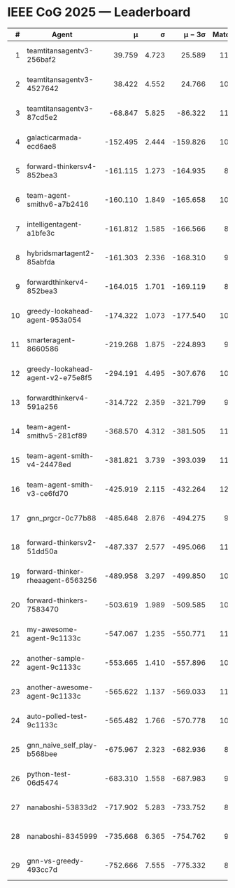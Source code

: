 # IEEE CoG 2025 — Leaderboard

| # | Agent | μ | σ | μ − 3σ | Matches | Updated |
|---:|---|---:|---:|---:|---:|---|
| 1 | teamtitansagentv3-256baf2 | 39.759 | 4.723 | 25.589 | 11160 | 2025-08-21 05:57 |
| 2 | teamtitansagentv3-4527642 | 38.422 | 4.552 | 24.766 | 10294 | 2025-08-21 05:57 |
| 3 | teamtitansagentv3-87cd5e2 | -68.847 | 5.825 | -86.322 | 11726 | 2025-08-21 05:57 |
| 4 | galacticarmada-ecd6ae8 | -152.495 | 2.444 | -159.826 | 10660 | 2025-08-21 05:57 |
| 5 | forward-thinkersv4-852bea3 | -161.115 | 1.273 | -164.935 | 8788 | 2025-08-21 05:57 |
| 6 | team-agent-smithv6-a7b2416 | -160.110 | 1.849 | -165.658 | 10420 | 2025-08-21 05:57 |
| 7 | intelligentagent-a1bfe3c | -161.812 | 1.585 | -166.566 | 8980 | 2025-08-21 05:57 |
| 8 | hybridsmartagent2-85abfda | -161.303 | 2.336 | -168.310 | 9637 | 2025-08-21 05:57 |
| 9 | forwardthinkerv4-852bea3 | -164.015 | 1.701 | -169.119 | 8652 | 2025-08-21 05:57 |
| 10 | greedy-lookahead-agent-953a054 | -174.322 | 1.073 | -177.540 | 10430 | 2025-08-21 05:57 |
| 11 | smarteragent-8660586 | -219.268 | 1.875 | -224.893 | 9457 | 2025-08-21 05:57 |
| 12 | greedy-lookahead-agent-v2-e75e8f5 | -294.191 | 4.495 | -307.676 | 10870 | 2025-08-21 05:57 |
| 13 | forwardthinkerv4-591a256 | -314.722 | 2.359 | -321.799 | 9306 | 2025-08-21 05:57 |
| 14 | team-agent-smithv5-281cf89 | -368.570 | 4.312 | -381.505 | 11320 | 2025-08-21 05:57 |
| 15 | team-agent-smith-v4-24478ed | -381.821 | 3.739 | -393.039 | 11502 | 2025-08-21 05:57 |
| 16 | team-agent-smith-v3-ce6fd70 | -425.919 | 2.115 | -432.264 | 12022 | 2025-08-21 05:57 |
| 17 | gnn_prgcr-0c77b88 | -485.648 | 2.876 | -494.275 | 9910 | 2025-08-21 05:57 |
| 18 | forward-thinkersv2-51dd50a | -487.337 | 2.577 | -495.066 | 11002 | 2025-08-21 05:57 |
| 19 | forward-thinker-rheaagent-6563256 | -489.958 | 3.297 | -499.850 | 10442 | 2025-08-21 05:57 |
| 20 | forward-thinkers-7583470 | -503.619 | 1.989 | -509.585 | 10280 | 2025-08-21 05:57 |
| 21 | my-awesome-agent-9c1133c | -547.067 | 1.235 | -550.771 | 11140 | 2025-08-21 05:57 |
| 22 | another-sample-agent-9c1133c | -553.665 | 1.410 | -557.896 | 10900 | 2025-08-21 05:57 |
| 23 | another-awesome-agent-9c1133c | -565.622 | 1.137 | -569.033 | 11500 | 2025-08-21 05:57 |
| 24 | auto-polled-test-9c1133c | -565.482 | 1.766 | -570.778 | 10300 | 2025-08-21 05:57 |
| 25 | gnn_naive_self_play-b568bee | -675.967 | 2.323 | -682.936 | 8920 | 2025-08-21 05:57 |
| 26 | python-test-06d5474 | -683.310 | 1.558 | -687.983 | 9070 | 2025-08-21 05:57 |
| 27 | nanaboshi-53833d2 | -717.902 | 5.283 | -733.752 | 8450 | 2025-08-21 05:57 |
| 28 | nanaboshi-8345999 | -735.668 | 6.365 | -754.762 | 9170 | 2025-08-21 05:57 |
| 29 | gnn-vs-greedy-493cc7d | -752.666 | 7.555 | -775.332 | 8760 | 2025-08-21 05:57 |

